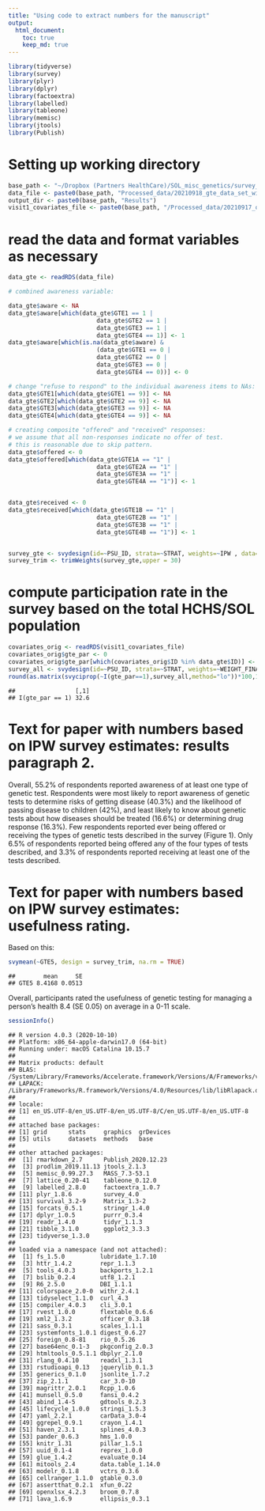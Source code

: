 ```yaml
---
title: "Using code to extract numbers for the manuscript"
output: 
  html_document:
    toc: true
    keep_md: true
---
```







```r
library(tidyverse)
library(survey)
library(plyr)
library(dplyr)
library(factoextra)
library(labelled)
library(tableone)
library(memisc)
library(jtools)
library(Publish)
```


# Setting up working directory

```r
base_path <- "~/Dropbox (Partners HealthCare)/SOL_misc_genetics/survey_gen_test_utilization/20210917_data_code/"
data_file <- paste0(base_path, "Processed_data/20210918_gte_data_set_with_covariates_and_IPW.RData")
output_dir <- paste0(base_path, "Results")
visit1_covariates_file <- paste0(base_path, "/Processed_data/20210917_organized_visit1_covariates.RData")
```



# read the data and format variables as necessary


```r
data_gte <- readRDS(data_file)

# combined awareness variable:

data_gte$aware <- NA
data_gte$aware[which(data_gte$GTE1 == 1 | 
                         data_gte$GTE2 == 1 | 
                         data_gte$GTE3 == 1 | 
                         data_gte$GTE4 == 1)] <- 1
data_gte$aware[which(is.na(data_gte$aware) & 
                         (data_gte$GTE1 == 0 | 
                         data_gte$GTE2 == 0 | 
                         data_gte$GTE3 == 0 | 
                         data_gte$GTE4 == 0))] <- 0

# change "refuse to respond" to the individual awareness items to NAs:
data_gte$GTE1[which(data_gte$GTE1 == 9)] <- NA
data_gte$GTE2[which(data_gte$GTE2 == 9)] <- NA
data_gte$GTE3[which(data_gte$GTE3 == 9)] <- NA
data_gte$GTE4[which(data_gte$GTE4 == 9)] <- NA

# creating composite "offered" and "received" responses:
# we assume that all non-responses indicate no offer of test.
# this is reasonable due to skip pattern.
data_gte$offered <- 0
data_gte$offered[which(data_gte$GTE1A == "1" | 
                         data_gte$GTE2A == "1" | 
                         data_gte$GTE3A == "1" | 
                         data_gte$GTE4A == "1")] <- 1


data_gte$received <- 0
data_gte$received[which(data_gte$GTE1B == "1" | 
                         data_gte$GTE2B == "1" | 
                         data_gte$GTE3B == "1" | 
                         data_gte$GTE4B == "1")] <- 1


survey_gte <- svydesign(id=~PSU_ID, strata=~STRAT, weights=~IPW , data=data_gte)
survey_trim <- trimWeights(survey_gte,upper = 30)
```

# compute participation rate in the survey based on the total HCHS/SOL population

```r
covariates_orig <- readRDS(visit1_covariates_file)
covariates_orig$gte_par <- 0
covariates_orig$gte_par[which(covariates_orig$ID %in% data_gte$ID)] <- 1
survey_all <- svydesign(id=~PSU_ID, strata=~STRAT, weights=~WEIGHT_FINAL_NORM_OVERALL , data=covariates_orig)
round(as.matrix(svyciprop(~I(gte_par==1),survey_all,method="lo"))*100,1)
```

```
##                 [,1]
## I(gte_par == 1) 32.6
```

# Text for paper with numbers based on IPW survey estimates: results paragraph 2.
Overall, 55.2% of respondents reported awareness of at least one type of genetic test. Respondents were most likely to report awareness of genetic tests to determine risks of getting disease (40.3%) and the likelihood of passing disease to children (42%), and least likely to know about genetic tests about how diseases should be treated (16.6%) or determining drug response (16.3%). Few respondents reported ever being offered or receiving the types of genetic tests described in the survey (Figure 1). Only 6.5% of respondents reported being offered any of the four types of tests described, and 3.3% of respondents reported receiving at least one of the tests described. 


# Text for paper with numbers based on IPW survey estimates: usefulness rating.
Based on this:


```r
svymean(~GTE5, design = survey_trim, na.rm = TRUE)
```

```
##        mean     SE
## GTE5 8.4168 0.0513
```

Overall, participants rated the usefulness of genetic testing for managing a person’s health 8.4 (SE 0.05) on average in a 0-11 scale.  








```r
sessionInfo()
```

```
## R version 4.0.3 (2020-10-10)
## Platform: x86_64-apple-darwin17.0 (64-bit)
## Running under: macOS Catalina 10.15.7
## 
## Matrix products: default
## BLAS:   /System/Library/Frameworks/Accelerate.framework/Versions/A/Frameworks/vecLib.framework/Versions/A/libBLAS.dylib
## LAPACK: /Library/Frameworks/R.framework/Versions/4.0/Resources/lib/libRlapack.dylib
## 
## locale:
## [1] en_US.UTF-8/en_US.UTF-8/en_US.UTF-8/C/en_US.UTF-8/en_US.UTF-8
## 
## attached base packages:
## [1] grid      stats     graphics  grDevices
## [5] utils     datasets  methods   base     
## 
## other attached packages:
##  [1] rmarkdown_2.7      Publish_2020.12.23
##  [3] prodlim_2019.11.13 jtools_2.1.3      
##  [5] memisc_0.99.27.3   MASS_7.3-53.1     
##  [7] lattice_0.20-41    tableone_0.12.0   
##  [9] labelled_2.8.0     factoextra_1.0.7  
## [11] plyr_1.8.6         survey_4.0        
## [13] survival_3.2-9     Matrix_1.3-2      
## [15] forcats_0.5.1      stringr_1.4.0     
## [17] dplyr_1.0.5        purrr_0.3.4       
## [19] readr_1.4.0        tidyr_1.1.3       
## [21] tibble_3.1.0       ggplot2_3.3.3     
## [23] tidyverse_1.3.0   
## 
## loaded via a namespace (and not attached):
##  [1] fs_1.5.0          lubridate_1.7.10 
##  [3] httr_1.4.2        repr_1.1.3       
##  [5] tools_4.0.3       backports_1.2.1  
##  [7] bslib_0.2.4       utf8_1.2.1       
##  [9] R6_2.5.0          DBI_1.1.1        
## [11] colorspace_2.0-0  withr_2.4.1      
## [13] tidyselect_1.1.0  curl_4.3         
## [15] compiler_4.0.3    cli_3.0.1        
## [17] rvest_1.0.0       flextable_0.6.6  
## [19] xml2_1.3.2        officer_0.3.18   
## [21] sass_0.3.1        scales_1.1.1     
## [23] systemfonts_1.0.1 digest_0.6.27    
## [25] foreign_0.8-81    rio_0.5.26       
## [27] base64enc_0.1-3   pkgconfig_2.0.3  
## [29] htmltools_0.5.1.1 dbplyr_2.1.0     
## [31] rlang_0.4.10      readxl_1.3.1     
## [33] rstudioapi_0.13   jquerylib_0.1.3  
## [35] generics_0.1.0    jsonlite_1.7.2   
## [37] zip_2.1.1         car_3.0-10       
## [39] magrittr_2.0.1    Rcpp_1.0.6       
## [41] munsell_0.5.0     fansi_0.4.2      
## [43] abind_1.4-5       gdtools_0.2.3    
## [45] lifecycle_1.0.0   stringi_1.5.3    
## [47] yaml_2.2.1        carData_3.0-4    
## [49] ggrepel_0.9.1     crayon_1.4.1     
## [51] haven_2.3.1       splines_4.0.3    
## [53] pander_0.6.3      hms_1.0.0        
## [55] knitr_1.31        pillar_1.5.1     
## [57] uuid_0.1-4        reprex_1.0.0     
## [59] glue_1.4.2        evaluate_0.14    
## [61] mitools_2.4       data.table_1.14.0
## [63] modelr_0.1.8      vctrs_0.3.6      
## [65] cellranger_1.1.0  gtable_0.3.0     
## [67] assertthat_0.2.1  xfun_0.22        
## [69] openxlsx_4.2.3    broom_0.7.8      
## [71] lava_1.6.9        ellipsis_0.3.1
```

